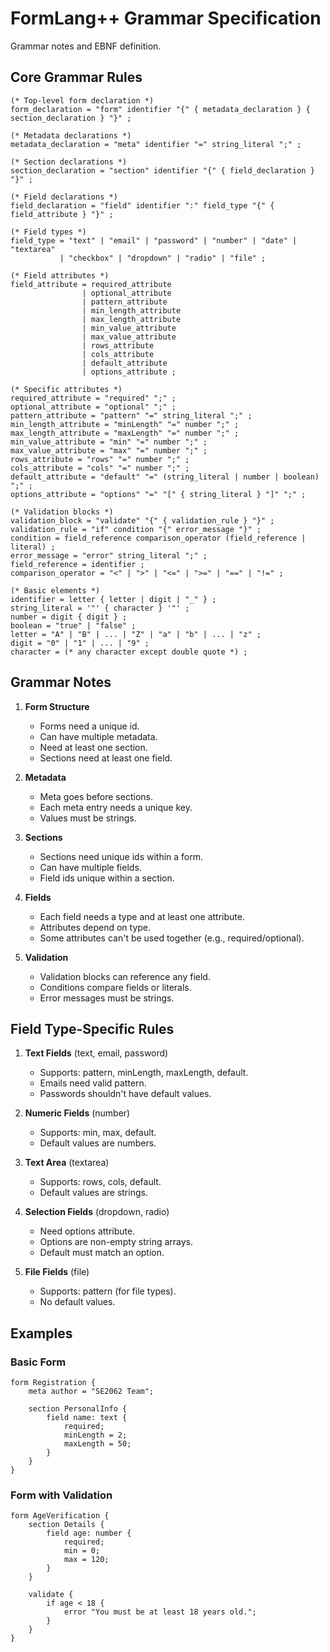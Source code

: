 # FormLang++ Grammar Specification

Grammar notes and EBNF definition.

## Core Grammar Rules

```
(* Top-level form declaration *)
form_declaration = "form" identifier "{" { metadata_declaration } { section_declaration } "}" ;

(* Metadata declarations *)
metadata_declaration = "meta" identifier "=" string_literal ";" ;

(* Section declarations *)
section_declaration = "section" identifier "{" { field_declaration } "}" ;

(* Field declarations *)
field_declaration = "field" identifier ":" field_type "{" { field_attribute } "}" ;

(* Field types *)
field_type = "text" | "email" | "password" | "number" | "date" | "textarea" 
           | "checkbox" | "dropdown" | "radio" | "file" ;

(* Field attributes *)
field_attribute = required_attribute
                | optional_attribute
                | pattern_attribute
                | min_length_attribute
                | max_length_attribute
                | min_value_attribute
                | max_value_attribute
                | rows_attribute
                | cols_attribute
                | default_attribute
                | options_attribute ;

(* Specific attributes *)
required_attribute = "required" ";" ;
optional_attribute = "optional" ";" ;
pattern_attribute = "pattern" "=" string_literal ";" ;
min_length_attribute = "minLength" "=" number ";" ;
max_length_attribute = "maxLength" "=" number ";" ;
min_value_attribute = "min" "=" number ";" ;
max_value_attribute = "max" "=" number ";" ;
rows_attribute = "rows" "=" number ";" ;
cols_attribute = "cols" "=" number ";" ;
default_attribute = "default" "=" (string_literal | number | boolean) ";" ;
options_attribute = "options" "=" "[" { string_literal } "]" ";" ;

(* Validation blocks *)
validation_block = "validate" "{" { validation_rule } "}" ;
validation_rule = "if" condition "{" error_message "}" ;
condition = field_reference comparison_operator (field_reference | literal) ;
error_message = "error" string_literal ";" ;
field_reference = identifier ;
comparison_operator = "<" | ">" | "<=" | ">=" | "==" | "!=" ;

(* Basic elements *)
identifier = letter { letter | digit | "_" } ;
string_literal = '"' { character } '"' ;
number = digit { digit } ;
boolean = "true" | "false" ;
letter = "A" | "B" | ... | "Z" | "a" | "b" | ... | "z" ;
digit = "0" | "1" | ... | "9" ;
character = (* any character except double quote *) ;
```

## Grammar Notes

1.  **Form Structure**
    -   Forms need a unique id.
    -   Can have multiple metadata.
    -   Need at least one section.
    -   Sections need at least one field.

2.  **Metadata**
    -   Meta goes before sections.
    -   Each meta entry needs a unique key.
    -   Values must be strings.

3.  **Sections**
    -   Sections need unique ids within a form.
    -   Can have multiple fields.
    -   Field ids unique within a section.

4.  **Fields**
    -   Each field needs a type and at least one attribute.
    -   Attributes depend on type.
    -   Some attributes can't be used together (e.g., required/optional).

5.  **Validation**
    -   Validation blocks can reference any field.
    -   Conditions compare fields or literals.
    -   Error messages must be strings.

## Field Type-Specific Rules

1.  **Text Fields** (text, email, password)
    -   Supports: pattern, minLength, maxLength, default.
    -   Emails need valid pattern.
    -   Passwords shouldn't have default values.

2.  **Numeric Fields** (number)
    -   Supports: min, max, default.
    -   Default values are numbers.

3.  **Text Area** (textarea)
    -   Supports: rows, cols, default.
    -   Default values are strings.

4.  **Selection Fields** (dropdown, radio)
    -   Need options attribute.
    -   Options are non-empty string arrays.
    -   Default must match an option.

5.  **File Fields** (file)
    -   Supports: pattern (for file types).
    -   No default values.

## Examples

### Basic Form
```
form Registration {
    meta author = "SE2062 Team";
    
    section PersonalInfo {
        field name: text {
            required;
            minLength = 2;
            maxLength = 50;
        }
    }
}
```

### Form with Validation
```
form AgeVerification {
    section Details {
        field age: number {
            required;
            min = 0;
            max = 120;
        }
    }
    
    validate {
        if age < 18 {
            error "You must be at least 18 years old.";
        }
    }
} 